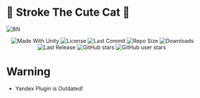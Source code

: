 # 💖 Stroke The Cute Cat 💖

![BN](https://github.com/Rimuru-Dev/Stroke-The-Cute-Cat/assets/85500556/2c81a1ad-3f30-49e7-9752-291f1d2ca0fd)




 <p align="center">
  <a>
    <img alt="Made With Unity" src="https://img.shields.io/badge/made%20with-Unity-57b9d3.svg?logo=Unity">
  </a>
  <a>
    <img alt="License" src="https://img.shields.io/github/license/RimuruDev/Stroke-The-Cute-Cat?logo=github">
  </a>
  <a>
    <img alt="Last Commit" src="https://img.shields.io/github/last-commit/RimuruDev/Stroke-The-Cute-Cat?logo=Mapbox&color=orange">
  </a>
  <a>
    <img alt="Repo Size" src="https://img.shields.io/github/repo-size/RimuruDev/Stroke-The-Cute-Cat?logo=VirtualBox">
  </a>
  <a>
    <img alt="Downloads" src="https://img.shields.io/github/downloads/RimuruDev/Stroke-The-Cute-Cat/total?color=brightgreen">
  </a>
  <a>
    <img alt="Last Release" src="https://img.shields.io/github/v/release/RimuruDev/Stroke-The-Cute-Cat?include_prereleases&logo=Dropbox&color=yellow">
  </a>
  <a>
    <img alt="GitHub stars" src="https://img.shields.io/github/stars/RimuruDev/Stroke-The-Cute-Cat?branch=main&label=Stars&logo=GitHub&logoColor=ffffff&labelColor=282828&color=informational&style=flat">
  </a>
  <a>
    <img alt="GitHub user stars" src="https://img.shields.io/github/stars/RimuruDev?affiliations=OWNER&branch=main&label=User%20Stars&logo=GitHub&logoColor=ffffff&labelColor=282828&color=informational&style=flat">
  </a>
  <a>
    <img alt="" src="https://img.shields.io/github/watchers/RimuruDev/Stroke-The-Cute-Cat?style=flat">
  </a>
</p>

# Warning
- Yandex Plugin is Outdated!
